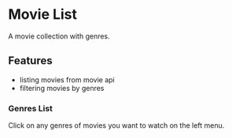# Movie List
A movie collection with genres.

## Features
- listing movies from movie api
- filtering movies by genres

### Genres List
Click on any genres of movies you want to watch on the left menu.